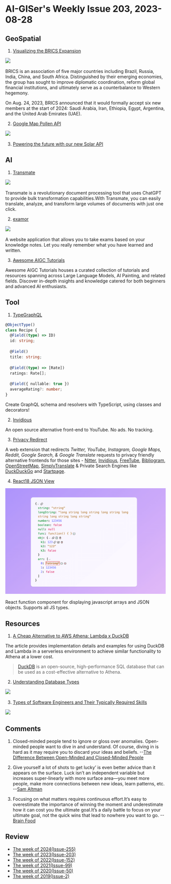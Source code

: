 # AI-GISer's Weekly Issue 203, 2023-08-28

## GeoSpatial

1. [Visualizing the BRICS Expansion](https://www.visualcapitalist.com/visualizing-the-brics-expansion-in-4-charts/)

![](https://www.visualcapitalist.com/wp-content/uploads/2023/08/BRICS-Expansion_Infographic.jpg)

BRICS is an association of five major countries including Brazil, Russia, India, China, and South Africa. Distinguished by their emerging economies, the group has sought to improve diplomatic coordination, reform global financial institutions, and ultimately serve as a counterbalance to Western hegemony.

On Aug. 24, 2023, BRICS announced that it would formally accept six new members at the start of 2024: Saudi Arabia, Iran, Ethiopia, Egypt, Argentina, and the United Arab Emirates (UAE).

2. [Google Map Pollen API](https://cloud.google.com/blog/products/maps-platform/announcing-pollen-api-providing-actionable-info-about-airborne-pollen-levels-worldwide)

![](https://storage.googleapis.com/gweb-cloudblog-publish/images/Blog_Header_2_-_2436_x_1201.max-2500x2500.png)

3. [Powering the future with our new Solar API](https://cloud.google.com/blog/products/maps-platform/powering-future-our-new-solar-api)

## AI

1. [Transmate](https://transmate.ai/)

![](https://transmate.ai/assets/img/transmate-chatgpt-macbook-min.png)

Transmate is a revolutionary document processing tool that uses ChatGPT to provide bulk transformation capabilities.With Transmate, you can easily translate, analyze, and transform large volumes of documents with just one click.

2. [examor](https://github.com/codeacme17/examor)

![](https://github.com/codeacme17/examor/raw/main/docs/product.png?raw=true)

A website application that allows you to take exams based on your knowledge notes. Let you really remember what you have learned and written.

3. [Awesome AIGC Tutorials](https://github.com/luban-agi/Awesome-AIGC-Tutorials)

Awesome AIGC Tutorials houses a curated collection of tutorials and resources spanning across Large Language Models, AI Painting, and related fields. Discover in-depth insights and knowledge catered for both beginners and advanced AI enthusiasts.

## Tool

1. [TypeGraphQL](https://github.com/MichalLytek/type-graphql)

```ts
@ObjectType()
class Recipe {
  @Field((type) => ID)
  id: string;

  @Field()
  title: string;

  @Field((type) => [Rate])
  ratings: Rate[];

  @Field({ nullable: true })
  averageRating?: number;
}
```

Create GraphQL schema and resolvers with TypeScript, using classes and decorators!

2. [Invidious](https://github.com/iv-org/invidious)

An open source alternative front-end to YouTube. No ads. No tracking.

3. [Privacy Redirect](https://github.com/SimonBrazell/privacy-redirect)

A web extension that redirects _Twitter, YouTube, Instagram, Google Maps, Reddit, Google Search, & Google Translate_ requests to privacy friendly alternative frontends for those sites - [Nitter](https://github.com/zedeus/nitter), [Invidious](https://github.com/iv-org/invidious), [FreeTube](https://github.com/FreeTubeApp/FreeTube), [Bibliogram](https://sr.ht/~cadence/bibliogram/), [OpenStreetMap](https://www.openstreetmap.org/), [SimplyTranslate](https://git.sr.ht/~metalune/simplytranslate_web) & Private Search Engines like [DuckDuckGo](https://duckduckgo.com) and [Startpage](https://startpage.com).

4. [React18 JSON View](https://github.com/YYsuni/react18-json-view)

![](https://github.com/YYsuni/react18-json-view/raw/main/sample.png)

React function component for displaying javascript arrays and JSON objects. Supports all JS types.

## Resources

1. [A Cheap Alternative to AWS Athena: Lambda x DuckDB](https://qiita.com/shinonome_taku/items/bfa1abe38c7a9fcd3683)

The article provides implementation details and examples for using DuckDB and Lambda in a serverless environment to achieve similar functionality to Athena at a lower cost.

> [DuckDB](https://duckdb.org/) is an open-source, high-performance SQL database that can be used as a cost-effective alternative to Athena.

2. [Understanding Database Types](https://blog.bytebytego.com/i/136658883/understanding-database-types)

![](https://substackcdn.com/image/fetch/w_1456,c_limit,f_webp,q_auto:good,fl_progressive:steep/https%3A%2F%2Fsubstack-post-media.s3.amazonaws.com%2Fpublic%2Fimages%2Fe1156082-ac78-421d-a582-1c643bc90479_1536x1536.jpeg)

3. [Types of Software Engineers and Their Typically Required Skills](https://blog.bytebytego.com/i/136658883/types-of-software-engineers-and-their-typically-required-skills)

![](https://substackcdn.com/image/fetch/w_1456,c_limit,f_webp,q_auto:good,fl_progressive:steep/https%3A%2F%2Fsubstack-post-media.s3.amazonaws.com%2Fpublic%2Fimages%2Faf766ec0-bbf2-4141-bbc3-44fd5cc3492c_1376x1536.jpeg)

## Comments

1. Closed-minded people tend to ignore or gloss over anomalies. Open-minded people want to dive in and understand. Of course, diving in is hard as it may require you to discard your ideas and beliefs.
   --[The Difference Between Open-Minded and Closed-Minded People](https://fs.blog/open-closed-minded/)

2. Give yourself a lot of shots to get lucky’ is even better advice than it appears on the surface. Luck isn’t an independent variable but increases super-linearly with more surface area—you meet more people, make more connections between new ideas, learn patterns, etc.
   --[Sam Altman](https://fs.blog/brain-food/september-3-2023/)

3. Focusing on what matters requires continuous effort.It’s easy to overestimate the importance of winning the moment and underestimate how it can cost you the ultimate goal.It’s a daily battle to focus on your ultimate goal, not the quick wins that lead to nowhere you want to go.
   --[Brain Food](https://fs.blog/brain-food/september-3-2023/)

## Review

- [The week of 2024(Issue-255)](../2024/issue-255.md)
- [The week of 2023(Issue-203)](../2023/issue-203.md)
- [The week of 2022(Issue-152)](../2022/issue-152.md)
- [The week of 2021(Issue-99)](../2021/issue-99.md)
- [The week of 2020(Issue-50)](../2020/issue-50.md)
- [The week of 2019(Issue-2)](../2019/issue-2.md)
